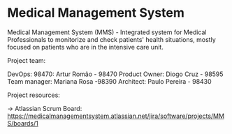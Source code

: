 # Medical Management System
Medical Management System (MMS) - Integrated system for Medical Professionals to monitorize and check patients' health situations, mostly focused on patients who are in the intensive care unit.

Project team:

DevOps: 98470: Artur Romão - 98470
Product Owner: Diogo Cruz - 98595
Team manager: Mariana Rosa -98390 
Architect: Paulo Pereira - 98430

Project resources:

-> Atlassian Scrum Board: https://medicalmanagementsystem.atlassian.net/jira/software/projects/MMS/boards/1


